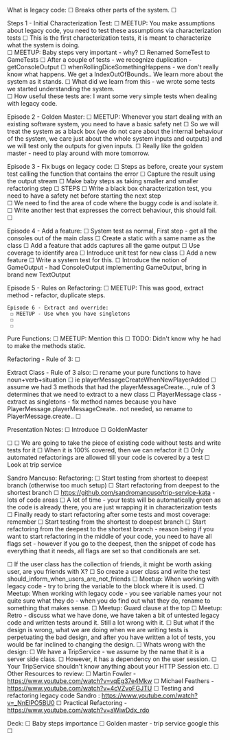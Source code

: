 What is legacy code:
 ☐ Breaks other parts of the system. 
 ☐ 

Steps 1 - Initial Characterization Test:
 ☐ MEETUP: You make assumptions about legacy code, you need to test these assumptions via characterization tests
 ☐ This is the first characterization tests, it is meant to characterize what the system is doing.  
 ☐ MEETUP: Baby steps very important - why? 
 ☐ Renamed SomeTest to GameTests
 ☐ After a couple of tests - we recognize duplication - getConsoleOutput
 ☐ whenRollingDiceSomethingHappens - we don't really know what happens. We get a IndexOutOfBounds.. We learn more about the system as it stands.
 ☐ What did we learn from this - we wrote some tests we started understanding the system.  
 ☐ How useful these tests are: I want some very simple tests when dealing with legacy code.
 
Episode 2 - Golden Master: 
 ☐ MEETUP: Whenever you start dealing with an existing software system, you need to have a basic safety net
 ☐  So we will treat the system as a black box (we do not care about the internal behaviour of the system, we care just about the whole system inputs and outputs) and we will test only the outputs for given inputs.
 ☐ Really like the golden master - need to play around with more tomorrow.

Episode 3 - Fix bugs on legacy code:
 ☐ Steps as before, create your system test calling the function that contains the error
 ☐ Capture the result using the output stream
 ☐ Make baby steps as taking smaller and smaller refactoring step
   ☐ STEPS 
     ☐ Write a black box characterization test, you need to have a safety net before starting the next step   
     ☐ We need to find the area of code where the buggy code is and isolate it.
     ☐ Write another test that expresses the correct behaviour, this should fail. 
     ☐ 

Episode 4 - Add a feature:
 ☐ System test as normal, First step - get all the consoles out of the main class
 ☐ Create a static with a same name as the class
 ☐ Add a feature that adds captures all the game output
 ☐ Use coverage to identify area
 ☐ Introduce unit test for new class
 ☐ Add a new feature
 ☐ Write a system test for this.
   ☐ Introduce the notion of GameOutput - had ConsoleOutput implementing GameOutput, bring in brand new TextOutput 

   Episode 5 - Rules on Refactoring:
    ☐ MEETUP: This was good, extract method - refactor, duplicate steps.

    Episode 6 - Extract and override:
     ☐ MEETUP - Use when you have singletons
     ☐ 
     ☐ 
Pure Functions:
 ☐ MEETUP: Mention this
 ☐ TODO: Didn't know why he had to make the methods static.

Refactoring - Rule of 3:
 ☐ 

Extract Class - Rule of 3 also:
 ☐ rename your pure functions to have noun+verb+situation 
 ☐ ie playerMessageCreateWhenNewPlayerAdded 
 ☐ assume we had 3 methods that had the playerMessageCreate..., rule of 3 determines that we need to extract to a new class
 ☐ PlayerMessage class - extract as singletons - fix method names because you have PlayerMessage.playerMessageCreate.. not needed, so rename to PlayerMessage.create..
 ☐



Presentation Notes:
 ☐ Introduce
 ☐ GoldenMaster



 ☐ 
 ☐ We are going to take the piece of existing code without tests and write tests for it
 ☐ When it is 100% covered, then we can refactor it
 ☐ Only automated refactorings are allowed till your code is covered by a test
 ☐ Look at trip service

Sandro Mancuso: Refactoring:
 ☐ Start testing from shortest to deepest branch (otherwise too much setup)
 ☐ Start refactoring from deepest to the shortest branch
 ☐ https://github.com/sandromancuso/trip-service-kata - lots of code areas
 ☐ A lot of time - your tests will be automatically green as the code is already there, you are just wrapping it in characterization tests
 ☐ Finally ready to start refactoring after some tests and most coverage: remember
 ☐ Start testing from the shortest to deepest branch
 ☐ Start refactoring from the deepest to the shortest branch - reason being if you want to start refactoring in the middle of your code, you need to have all flags set - however if you go to the deepest, then the snippet of code has everything that it needs, all flags are set so that conditionals are set.
 
 
 ☐ If the user class has the collection of friends, it might be worth asking user, are you friends with X?
 ☐ So create a user class and write the test should_inform_when_users_are_not_friends
 ☐ Meetup: When working with legacy code - try to bring the variable to the block where it is used.
 ☐ Meetup: When working with legacy code - you see variable names your not quite sure what they do - when you do find out what they do, rename to something that makes sense.
 ☐ Meetup: Guard clause at the top
 ☐ Meetup: Retro - discuss what we have done, we have taken a bit of untested legacy code and written tests around it. Still a lot wrong with it.
 ☐ But what if the design is wrong, what we are doing when we are writing tests is perpetuating the bad design, and after you have written a lot of tests, you would be far inclined to changing the design.
 ☐ Whats wrong with the design:
 ☐ We have a TripService -  we assume by the name that it is a server side class. 
 ☐ However, it has a dependency on the user session. 
 ☐ Your TripService shouldn't know anything about your HTTP Session etc. 
 ☐ 
Other Resources to review:
 ☐ Martin Fowler - https://www.youtube.com/watch?v=vqEg37e4Mkw
 ☐ Michael Feathers - https://www.youtube.com/watch?v=4cVZvoFGJTU
 ☐ Testing and refactoring legacy code Sandro : https://www.youtube.com/watch?v=_NnElPO5BU0
 ☐ Practical Refactoring - https://www.youtube.com/watch?v=aWiwDdx_rdo


Deck:
 ☐ Baby steps importance
 ☐ Golden master - trip service google this
 ☐ 
















